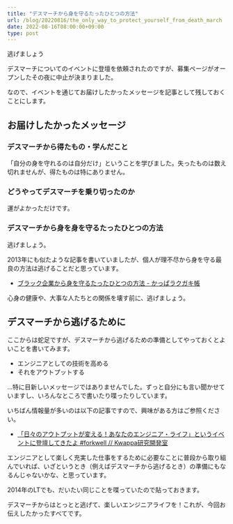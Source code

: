```yaml
---
title: "デスマーチから身を守るたったひとつの方法"
url: /blog/20220816/the_only_way_to_protect_yourself_from_death_march
date: 2022-08-16T08:00:00+09:00
type: post
---
```


逃げましょう

<!--more-->

デスマーチについてのイベントに登壇を依頼されたのですが、募集ページがオープンしたその夜に中止が決まりました。

なので、イベントを通じてお届けしたかったメッセージを記事として残しておくことにします。

## お届けしたかったメッセージ

### デスマーチから得たもの・学んだこと

「自分の身を守れるのは自分だけ」ということを学びました。失ったものは数え切れませんが、得たものは特にありません。

### どうやってデスマーチを乗り切ったのか

運がよかっただけです。

### デスマーチから身を身を守るたったひとつの方法

逃げましょう。

2013年にも似たような記事を書いていましたが、個人が理不尽から身を守る最良の方法は逃げることだと思っています。

- [ブラック企業から身を守るたったひとつの方法 - かっぱラクガキ帳](https://kwappa.hatenablog.com/entry/2013/10/04/092051)

心身の健康や、大事な人たちとの関係を壊す前に、逃げましょう。

## デスマーチから逃げるために

ここからは蛇足ですが、デスマーチから逃げるための準備としてやっておくとよいことを書いてみます。

- エンジニアとしての技術を高める
- それをアウトプットする

…特に目新しいメッセージではありませんでした。ずっと自分にも言い聞かせていますし、いろんなところで書いたり喋ったりしています。

いちばん情報量が多いのは以下の記事ですので、興味がある方はご参照ください。

- [「日々のアウトプットが変える！あなたのエンジニア・ライフ」というイベントに登壇してきたよ #forkwell // Kwappa研究開発室](https://randd.kwappa.net/2018/10/10/705/)

エンジニアとして楽しく充実した仕事をするために必要なことに普段から取り組んでいれば、いざというとき（例えばデスマーチから逃げるとき）の準備にもなるんじゃないかな、と思っています。

2014年のLTでも、だいたい同じことを喋っていたので貼っておきます。

<script async class="speakerdeck-embed" data-slide="23" data-id="31e57e7059cf013287792abb35447cfc" data-ratio="1.41436464088398" src="//speakerdeck.com/assets/embed.js"></script>

デスマーチからはとっとと逃げて、楽しいエンジニアライフを！これが、今回お伝えしたかったすべてです。
